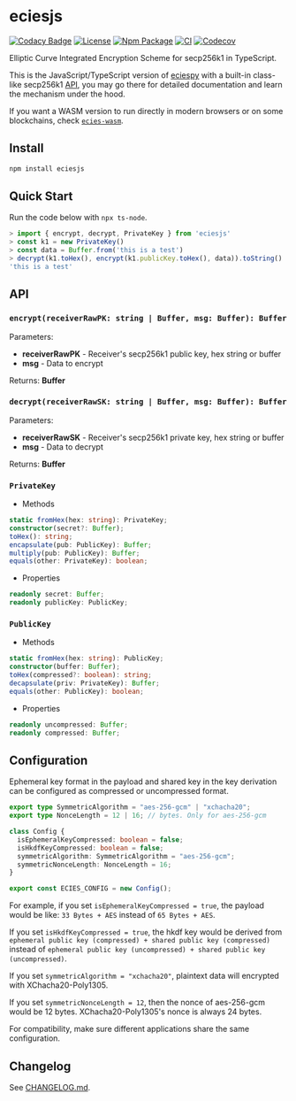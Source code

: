 # eciesjs

[![Codacy Badge](https://api.codacy.com/project/badge/Grade/47784cde956642b1b9e8e33cb8551674)](https://app.codacy.com/app/ecies/js)
[![License](https://img.shields.io/github/license/ecies/js.svg)](https://github.com/ecies/js)
[![Npm Package](https://img.shields.io/npm/v/eciesjs.svg)](https://www.npmjs.com/package/eciesjs)
[![CI](https://img.shields.io/github/actions/workflow/status/ecies/js/ci.yml)](https://github.com/ecies/js/actions)
[![Codecov](https://img.shields.io/codecov/c/github/ecies/js.svg)](https://codecov.io/gh/ecies/js)

Elliptic Curve Integrated Encryption Scheme for secp256k1 in TypeScript.

This is the JavaScript/TypeScript version of [eciespy](https://github.com/ecies/py) with a built-in class-like secp256k1 [API](#privatekey), you may go there for detailed documentation and learn the mechanism under the hood.

If you want a WASM version to run directly in modern browsers or on some blockchains, check [`ecies-wasm`](https://github.com/ecies/rs-wasm).

## Install

```bash
npm install eciesjs
```

## Quick Start

Run the code below with `npx ts-node`.

```typescript
> import { encrypt, decrypt, PrivateKey } from 'eciesjs'
> const k1 = new PrivateKey()
> const data = Buffer.from('this is a test')
> decrypt(k1.toHex(), encrypt(k1.publicKey.toHex(), data)).toString()
'this is a test'
```

## API

### `encrypt(receiverRawPK: string | Buffer, msg: Buffer): Buffer`

Parameters:

- **receiverRawPK** - Receiver's secp256k1 public key, hex string or buffer
- **msg** - Data to encrypt

Returns: **Buffer**

### `decrypt(receiverRawSK: string | Buffer, msg: Buffer): Buffer`

Parameters:

- **receiverRawSK** - Receiver's secp256k1 private key, hex string or buffer
- **msg** - Data to decrypt

Returns: **Buffer**

### `PrivateKey`

- Methods

```typescript
static fromHex(hex: string): PrivateKey;
constructor(secret?: Buffer);
toHex(): string;
encapsulate(pub: PublicKey): Buffer;
multiply(pub: PublicKey): Buffer;
equals(other: PrivateKey): boolean;
```

- Properties

```typescript
readonly secret: Buffer;
readonly publicKey: PublicKey;
```

### `PublicKey`

- Methods

```typescript
static fromHex(hex: string): PublicKey;
constructor(buffer: Buffer);
toHex(compressed?: boolean): string;
decapsulate(priv: PrivateKey): Buffer;
equals(other: PublicKey): boolean;
```

- Properties

```typescript
readonly uncompressed: Buffer;
readonly compressed: Buffer;
```

## Configuration

Ephemeral key format in the payload and shared key in the key derivation can be configured as compressed or uncompressed format.

```ts
export type SymmetricAlgorithm = "aes-256-gcm" | "xchacha20";
export type NonceLength = 12 | 16; // bytes. Only for aes-256-gcm

class Config {
  isEphemeralKeyCompressed: boolean = false;
  isHkdfKeyCompressed: boolean = false;
  symmetricAlgorithm: SymmetricAlgorithm = "aes-256-gcm";
  symmetricNonceLength: NonceLength = 16;
}

export const ECIES_CONFIG = new Config();
```

For example, if you set `isEphemeralKeyCompressed = true`, the payload would be like: `33 Bytes + AES` instead of `65 Bytes + AES`.

If you set `isHkdfKeyCompressed = true`, the hkdf key would be derived from `ephemeral public key (compressed) + shared public key (compressed)` instead of `ephemeral public key (uncompressed) + shared public key (uncompressed)`.

If you set `symmetricAlgorithm = "xchacha20"`, plaintext data will encrypted with XChacha20-Poly1305.

If you set `symmetricNonceLength = 12`, then the nonce of aes-256-gcm would be 12 bytes. XChacha20-Poly1305's nonce is always 24 bytes.

For compatibility, make sure different applications share the same configuration.

## Changelog

See [CHANGELOG.md](./CHANGELOG.md).
